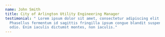 ```yaml
---
name: John Smith
title: City of Arlington Utility Engineering Manager
testimonial: " Lorem ipsum dolor sit amet, consectetur adipiscing elit.
  Phasellus fermentum id sagittis fringilla ipsum congue blandit suspendisse
  odio. Enim iaculis dictumst montes, non iaculis."
---
```

